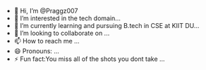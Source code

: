 - 👋 Hi, I’m @Praggz007
- 👀 I’m interested in  the tech domain...
- 🌱 I’m currently learning  and pursuing B.tech in CSE at KIIT DU...
- 💞️ I’m looking to collaborate on ...
- 📫 How to reach me ...
- 😄 Pronouns: ...
- ⚡ Fun fact:You miss all of the shots you dont take ...

<!---
Praggz007/Praggz007 is a ✨ special ✨ repository because its `README.md` (this file) appears on your GitHub profile.
You can click the Preview link to take a look at your changes.
--->
